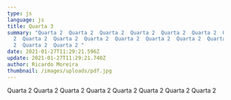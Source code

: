 ```yaml
---
type: js
language: js
title: Quarta 3
summary: "Quarta 2  Quarta 2  Quarta 2  Quarta 2  Quarta 2  Quarta 2  Quarta
  2  Quarta 2  Quarta 2  Quarta 2  Quarta 2  Quarta 2  Quarta 2  Quarta
  2  Quarta 2  Quarta 2 "
date: 2021-01-27T11:29:21.596Z
update: 2021-01-27T11:29:21.740Z
author: Ricardo Moreira
thumbnail: /images/uploads/pdf.jpg
---
```

Quarta 2  Quarta 2  Quarta 2  Quarta 2  Quarta 2  Quarta 2  Quarta 2  Quarta 2